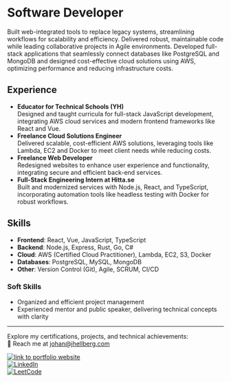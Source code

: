 # Software Developer
Built web-integrated tools to replace legacy systems, streamlining workflows for scalability and efficiency. Delivered robust, maintainable code while leading collaborative projects in Agile environments. Developed full-stack applications that seamlessly connect databases like PostgreSQL and MongoDB and designed cost-effective cloud solutions using AWS, optimizing performance and reducing infrastructure costs.

## Experience
- **Educator for Technical Schools (YH)**  
  Designed and taught curricula for full-stack JavaScript development, integrating AWS cloud services and modern frontend frameworks like React and Vue.  
- **Freelance Cloud Solutions Engineer**  
  Delivered scalable, cost-efficient AWS solutions, leveraging tools like Lambda, EC2 and Docker to meet client needs while reducing costs.  
- **Freelance Web Developer**  
  Redesigned websites to enhance user experience and functionality, integrating secure and efficient back-end services.  
- **Full-Stack Engineering Intern at Hitta.se**  
  Built and modernized services with Node.js, React, and TypeScript, incorporating automation tools like headless testing with Docker for robust workflows.  

## Skills
- **Frontend**: React, Vue, JavaScript, TypeScript  
- **Backend**: Node.js, Express, Rust, Go, C#  
- **Cloud**: AWS (Certified Cloud Practitioner), Lambda, EC2, S3, Docker  
- **Databases**: PostgreSQL, MySQL, MongoDB  
- **Other**: Version Control (Git), Agile, SCRUM, CI/CD  

### Soft Skills
- Organized and efficient project management  
- Experienced mentor and public speaker, delivering technical concepts with clarity  

---

Explore my certifications, projects, and technical achievements:  
📧 Reach me at [johan@jhellberg.com](mailto:johan@jhellberg.com)  

<p> 
  <a href="https://jhellberg.com"><img alt="link to portfolio website" src="https://img.shields.io/badge/portfolio-website-brightgreen"></a><br>
  <a href="https://www.linkedin.com/in/johan-hellberg-805078167/">
  <img alt="LinkedIn" src="https://img.shields.io/badge/-Johan_Hellberg-blue?style=round-square&logo=Linkedin&logoColor=white&link=https://www.linkedin.com/in/johan-hellberg-805078167/"></a><br>
  <a href="https://leetcode.com/JohanCodeForFun/"><img alt="LeetCode" src="https://img.shields.io/badge/-LeetCode-FFA116?style=for-the-badge&logo=LeetCode&logoColor=black&link=https://leetcode.com/JohanCodeForFun/"></a><br>
</p>
